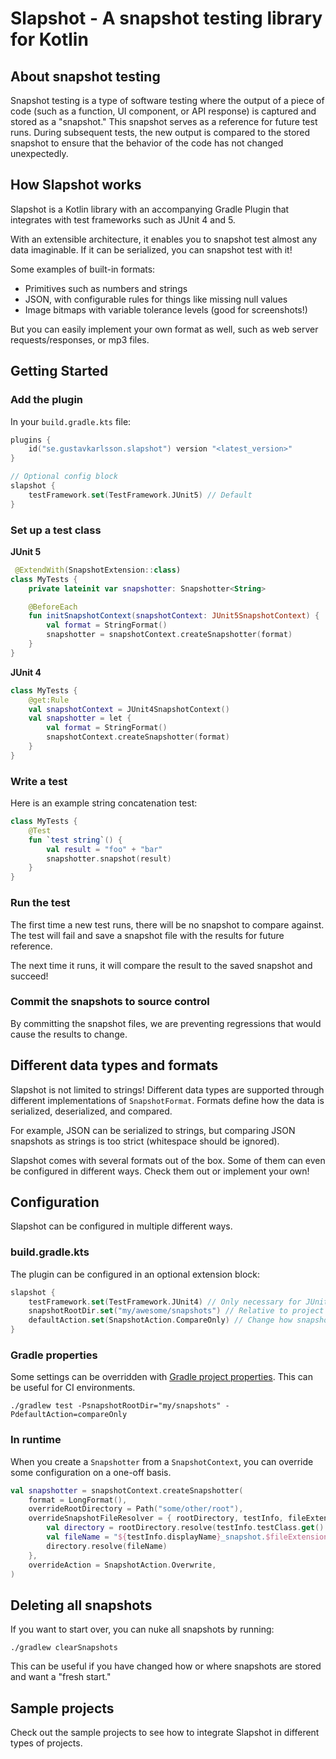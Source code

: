 # Slapshot - A snapshot testing library for Kotlin

## About snapshot testing

Snapshot testing is a type of software testing where the output of a piece of code (such as a function, UI component, or
API response) is captured and stored as a "snapshot." This snapshot serves as a reference for future test runs. During
subsequent tests, the new output is compared to the stored snapshot to ensure that the behavior of the code has not
changed unexpectedly.

## How Slapshot works

Slapshot is a Kotlin library with an accompanying Gradle Plugin that integrates with test frameworks
such as JUnit 4 and 5.

With an extensible architecture, it enables you to snapshot test almost any data imaginable.
If it can be serialized, you can snapshot test with it!

Some examples of built-in formats:
* Primitives such as numbers and strings
* JSON, with configurable rules for things like missing null values
* Image bitmaps with variable tolerance levels (good for screenshots!)

But you can easily implement your own format as well, such as web server requests/responses, or mp3 files.

## Getting Started

### Add the plugin

In your `build.gradle.kts` file:

```kotlin
plugins {
    id("se.gustavkarlsson.slapshot") version "<latest_version>"
}

// Optional config block
slapshot {
    testFramework.set(TestFramework.JUnit5) // Default
}
```

### Set up a test class

**JUnit 5**
```kotlin
 @ExtendWith(SnapshotExtension::class)
class MyTests {
    private lateinit var snapshotter: Snapshotter<String>

    @BeforeEach
    fun initSnapshotContext(snapshotContext: JUnit5SnapshotContext) {
        val format = StringFormat()
        snapshotter = snapshotContext.createSnapshotter(format)
    }
}
```

**JUnit 4**
```kotlin
class MyTests {
    @get:Rule
    val snapshotContext = JUnit4SnapshotContext()
    val snapshotter = let {
        val format = StringFormat()
        snapshotContext.createSnapshotter(format)
    }
}
```

### Write a test

Here is an example string concatenation test:

```kotlin
class MyTests {
    @Test
    fun `test string`() {
        val result = "foo" + "bar"
        snapshotter.snapshot(result)
    }
}
```

### Run the test

The first time a new test runs, there will be no snapshot to compare against. The test will fail and save a snapshot
file with the results for future reference.

The next time it runs, it will compare the result to the saved snapshot and succeed!

### Commit the snapshots to source control

By committing the snapshot files, we are preventing regressions that would cause the results to change.

## Different data types and formats

Slapshot is not limited to strings! Different data types are supported through different implementations of
`SnapshotFormat`. Formats define how the data is serialized, deserialized, and compared.

For example, JSON can be serialized to strings,
but comparing JSON snapshots as strings is too strict (whitespace should be ignored).

Slapshot comes with several formats out of the box. Some of them can even be configured in different ways. Check them
out or implement your own!

## Configuration

Slapshot can be configured in multiple different ways.

### build.gradle.kts

The plugin can be configured in an optional extension block:

```kotlin
slapshot {
    testFramework.set(TestFramework.JUnit4) // Only necessary for JUnit4
    snapshotRootDir.set("my/awesome/snapshots") // Relative to project root
    defaultAction.set(SnapshotAction.CompareOnly) // Change how snapshots are handled
}
```

### Gradle properties

Some settings can be overridden with
[Gradle project properties](https://docs.gradle.org/current/userguide/build_environment.html#sec:project_properties).
This can be useful for CI environments.

```shell
./gradlew test -PsnapshotRootDir="my/snapshots" -PdefaultAction=compareOnly
```

### In runtime

When you create a `Snapshotter` from a `SnapshotContext`, you can override some configuration on a one-off basis.

```kotlin
val snapshotter = snapshotContext.createSnapshotter(
    format = LongFormat(),
    overrideRootDirectory = Path("some/other/root"),
    overrideSnapshotFileResolver = { rootDirectory, testInfo, fileExtension ->
        val directory = rootDirectory.resolve(testInfo.testClass.get().name)
        val fileName = "${testInfo.displayName}_snapshot.$fileExtension"
        directory.resolve(fileName)
    },
    overrideAction = SnapshotAction.Overwrite,
)
```

## Deleting all snapshots

If you want to start over, you can nuke all snapshots by running:
```shell
./gradlew clearSnapshots
```

This can be useful if you have changed how or where snapshots are stored and want a "fresh start."

## Sample projects

Check out the sample projects to see how to integrate Slapshot in different types of projects.
